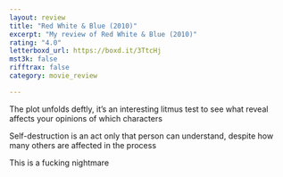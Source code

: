 ```yaml
---
layout: review
title: "Red White & Blue (2010)"
excerpt: "My review of Red White & Blue (2010)"
rating: "4.0"
letterboxd_url: https://boxd.it/3TtcHj
mst3k: false
rifftrax: false
category: movie_review

---
```


The plot unfolds deftly, it’s an interesting litmus test to see what reveal affects your opinions of which characters

Self-destruction is an act only that person can understand, despite how many others are affected in the process

This is a fucking nightmare